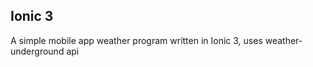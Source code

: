## Ionic 3

A simple mobile app weather program written in Ionic 3, uses weather-underground api






